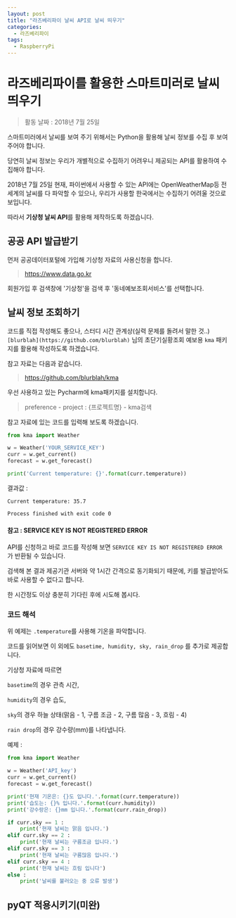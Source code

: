 ```yaml
---
layout: post
title: "라즈베리파이 날씨 API로 날씨 띄우기"
categories:
  - 라즈베리파이
tags:
  - RaspberryPi
---
```




# 라즈베리파이를 활용한 스마트미러로 날씨 띄우기

> 활동 날짜 : 2018년 7월 25일



스마트미러에서 날씨를 보여 주기 위해서는 Python을 활용해 날씨 정보를 수집 후 보여 주어야 합니다.

당연히 날씨 정보는 우리가 개별적으로 수집하기 어려우니 제공되는 API를 활용하여 수집해야 합니다.

2018년 7월 25일 현재, 파이썬에서 사용할 수 있는 API에는 OpenWeatherMap등 전 세계의 날씨를 다 파악할 수 있으나, 우리가 사용할 한국에서는 수집하기 어려울 것으로 보입니다.



따라서 **기상청 날씨 API**를 활용해 제작하도록 하겠습니다.



## 공공 API 발급받기



먼저 공공데이터포털에 가입해 기상청 자료의 사용신청을 합니다.

> https://www.data.go.kr

회원가입 후 검색창에 '기상청'을 검색 후 '동네예보조회서비스'를 선택합니다.





## 날씨 정보 조회하기

코드를 직접 작성해도 좋으나, 스터디 시간 관계상(실력 문제를 돌려서 말한 것..)  `[blurblah](https://github.com/blurblah)` 님의 초단기실황조회 예보용  `kma` 패키지를 활용해 작성하도록 하겠습니다.



참고 자료는 다음과 같습니다.

> https://github.com/blurblah/kma



우선 사용하고 있는 Pycharm에 kma패키지를 설치합니다.

> preference - project : {프로젝트명} - kma검색



참고 자료에 있는 코드를 입력해 보도록 하겠습니다.

```python
from kma import Weather

w = Weather('YOUR_SERVICE_KEY')
curr = w.get_current()
forecast = w.get_forecast()

print('Current temperature: {}'.format(curr.temperature))
```



결과값 : 

~~~
Current temperature: 35.7

Process finished with exit code 0
~~~



#### 참고 : SERVICE KEY IS NOT REGISTERED ERROR

API를 신청하고 바로 코드를 작성해 보면  `SERVICE KEY IS NOT REGISTERED ERROR` 가 반환될 수 있습니다.

검색해 본 결과 제공기관 서버와 약 1시간 간격으로 동기화되기 때문에, 키를 발급받아도 바로 사용할 수 없다고 합니다.

한 시간정도 이상 충분히 기다린 후에 시도해 봅시다.



### 코드 해석

위 예제는 `.temperature`를 사용해 기온을 파악합니다.

코드를 읽어보면 이 외에도 `basetime, humidity, sky, rain_drop` 를 추가로 제공합니다. 

기상청 자료에 따르면

`basetime`의 경우 관측 시간,

`humidity`의 경우 습도,

`sky`의 경우 하늘 상태(맑음 - 1, 구름 조금 - 2, 구름 많음 - 3, 흐림 - 4)

`rain drop`의 경우 강수량(mm)를 나타냅니다.



예제 : 

~~~python
from kma import Weather

w = Weather('API_key')
curr = w.get_current()
forecast = w.get_forecast()

print('현재 기온은: {}도 입니다.'.format(curr.temperature))
print('습도는: {}% 입니다.'.format(curr.humidity))
print('강수랑은: {}mm 입니다.'.format(curr.rain_drop))

if curr.sky == 1 :
    print('현재 날씨는 맑음 입니다.')
elif curr.sky == 2 :
    print('현재 날씨는 구름조금 입니다.')
elif curr.sky == 3 :
    print('현재 날씨는 구름많음 입니다.')
elif curr.sky == 4 :
    print('현재 날씨는 흐림 입니다')
else :
    print('날씨를 불러오는 중 오류 발생')
~~~



## pyQT 적용시키기(미완)

